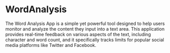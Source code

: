 # WordAnalysis
The Word Analysis App is a simple yet powerful tool designed to help users monitor and analyze the content they input into a text area. This application provides real-time feedback on various aspects of the text, including character and word count, and it specifically tracks limits for popular social media platforms like Twitter and Facebook. 
